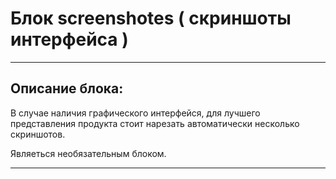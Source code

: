 # Блок screenshotes ( cкриншоты интерфейса )

---

## Описание блока:
В случае наличия графического интерфейся, для лучшего представления продукта стоит  нарезать автоматически несколько скриншотов.

Являеться необязательным блоком.

---
